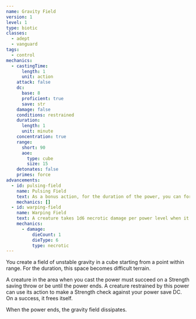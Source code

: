 ```yaml
---
name: Gravity Field
version: 1
level: 1
type: biotic
classes:
  - adept
  - vanguard
tags:
  - control
mechanics:
  - castingTime:
      length: 1
      unit: action
    attack: false
    dc:
      base: 8
      proficient: true
      save: str
    damage: false
    conditions: restrained
    duration:
      length: 1
      unit: minute
    concentration: true
    range:
      short: 90
      aoe:
        type: cube
        size: 15
    detonates: false
    primes: force
advancements:
  - id: pulsing-field
    name: Pulsing Field
    text: As a bonus action, for the duration of the power, you can force a number of creatures equal to twice the power level that are within the gravity field to make a Strength saving throw or be restrained until the power ends.
    mechanics: []
  - id: warping-field
    name: Warping Field
    text: A creature takes 1d6 necrotic damage per power level when it enters the gravity field for the first time on a turn or ends its turn there.
    mechanics:
      - damage:
          dieCount: 1
          dieType: 6
          type: necrotic
---
```

You create a field of unstable gravity in a <me-distance length="15" adj/> cube starting from a point within range.  For the duration, this
space becomes difficult terrain.

A creature in the area when you cast the power must succeed on a Strength saving throw or be <me-condition id="restrained"/>
until the power ends. A creature restrained by this power can use its action to make a Strength check against your
power save DC. On a success, it frees itself.

When the power ends, the gravity field dissipates.
